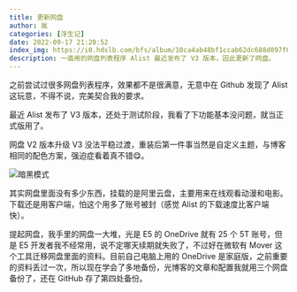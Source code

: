 ```yaml
---
title: 更新网盘
author: 胤
categories: [浮生记]
date: 2022-09-17 21:20:52
index_img: https://i0.hdslb.com/bfs/album/10ca4ab48bf1ccab62dc688d097f07299aab1324.png@600w.webp
description: 一直用的网盘列表程序 Alist 最近发布了 V3 版本，因此更新了网盘。
---
```


之前尝试过很多网盘列表程序，效果都不是很满意，无意中在 Github 发现了 Alist 这玩意，不得不说，完美契合我的要求。

最近 Alist 发布了 V3 版本，还处于测试阶段，我看了下功能基本没问题，就当正式版用了。

网盘 V2 版本升级 V3 没法平稳过渡，重装后第一件事当然是自定义主题，与博客相同的配色方案，强迫症看着真不错😋。

![暗黑模式](https://i0.hdslb.com/bfs/album/bf29431c7a79df41ccf5ae91273117974c7aa03e.png@500w.webp)

其实网盘里面没有多少东西，挂载的是阿里云盘，主要用来在线观看动漫和电影。下载还是用客户端，怕这个用多了账号被封（感觉 Alist 的下载速度比客户端快）。

提起网盘，我手里的网盘一大堆，光是 E5 的 OneDrive 就有 25 个 5T 账号，但是 E5 开发者我不经常用，说不定哪天续期就失败了，不过好在微软有 Mover 这个工具迁移网盘里面的资料。目前自己电脑上用的 OneDrive 是家庭版，之前重要的资料丢过一次，所以现在学会了多地备份，光博客的文章和配置我就用三个网盘备份了，还在 GitHub 存了第四处备份。